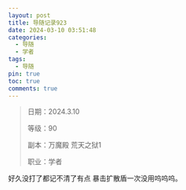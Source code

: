 ```yaml
---
layout: post
title: 导随记录923
date: 2024-03-10 03:51:48
categories:
  - 导随
  - 学者
tags:
  - 导随
pin: true
toc: true
comments: true
---
```

> 日期：2024.3.10
>
> 等级：90
>
> 副本：万魔殿 荒天之狱1
>
> 职业：学者

好久没打了都记不清了有点 暴击扩散盾一次没用呜呜呜。